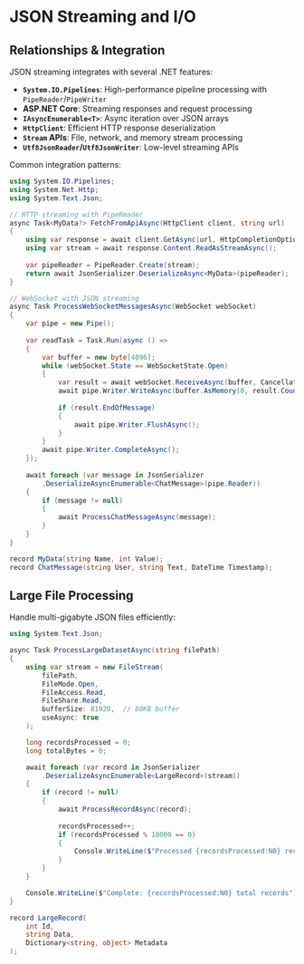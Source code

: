 # JSON Streaming and I/O
## Relationships & Integration

JSON streaming integrates with several .NET features:

- **`System.IO.Pipelines`**: High-performance pipeline processing with `PipeReader`/`PipeWriter`
- **ASP.NET Core**: Streaming responses and request processing
- **`IAsyncEnumerable<T>`**: Async iteration over JSON arrays
- **`HttpClient`**: Efficient HTTP response deserialization
- **`Stream` APIs**: File, network, and memory stream processing
- **`Utf8JsonReader`/`Utf8JsonWriter`**: Low-level streaming APIs

Common integration patterns:

```csharp
using System.IO.Pipelines;
using System.Net.Http;
using System.Text.Json;

// HTTP streaming with PipeReader
async Task<MyData?> FetchFromApiAsync(HttpClient client, string url)
{
    using var response = await client.GetAsync(url, HttpCompletionOption.ResponseHeadersRead);
    using var stream = await response.Content.ReadAsStreamAsync();
    
    var pipeReader = PipeReader.Create(stream);
    return await JsonSerializer.DeserializeAsync<MyData>(pipeReader);
}

// WebSocket with JSON streaming
async Task ProcessWebSocketMessagesAsync(WebSocket webSocket)
{
    var pipe = new Pipe();
    
    var readTask = Task.Run(async () =>
    {
        var buffer = new byte[4096];
        while (webSocket.State == WebSocketState.Open)
        {
            var result = await webSocket.ReceiveAsync(buffer, CancellationToken.None);
            await pipe.Writer.WriteAsync(buffer.AsMemory(0, result.Count));
            
            if (result.EndOfMessage)
            {
                await pipe.Writer.FlushAsync();
            }
        }
        await pipe.Writer.CompleteAsync();
    });
    
    await foreach (var message in JsonSerializer
        .DeserializeAsyncEnumerable<ChatMessage>(pipe.Reader))
    {
        if (message != null)
        {
            await ProcessChatMessageAsync(message);
        }
    }
}

record MyData(string Name, int Value);
record ChatMessage(string User, string Text, DateTime Timestamp);
```

## Large File Processing

Handle multi-gigabyte JSON files efficiently:

```csharp
using System.Text.Json;

async Task ProcessLargeDatasetAsync(string filePath)
{
    using var stream = new FileStream(
        filePath,
        FileMode.Open,
        FileAccess.Read,
        FileShare.Read,
        bufferSize: 81920,  // 80KB buffer
        useAsync: true
    );

    long recordsProcessed = 0;
    long totalBytes = 0;

    await foreach (var record in JsonSerializer
        .DeserializeAsyncEnumerable<LargeRecord>(stream))
    {
        if (record != null)
        {
            await ProcessRecordAsync(record);
            
            recordsProcessed++;
            if (recordsProcessed % 10000 == 0)
            {
                Console.WriteLine($"Processed {recordsProcessed:N0} records");
            }
        }
    }

    Console.WriteLine($"Complete: {recordsProcessed:N0} total records");
}

record LargeRecord(
    int Id, 
    string Data, 
    Dictionary<string, object> Metadata
);
```
